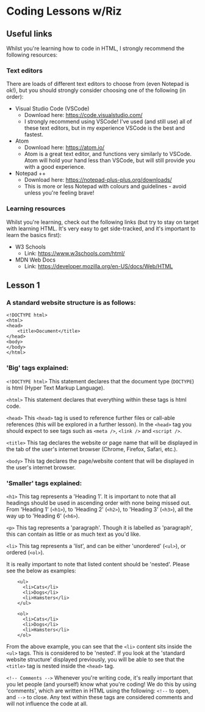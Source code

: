 # Coding Lessons w/Riz


## Useful links
Whilst you're learning how to code in HTML, I strongly recommend the following resources:

### Text editors

There are loads of different text editors to choose from (even Notepad is ok!), but you should strongly consider choosing one of the following (in order):

* Visual Studio Code (VSCode)
  - Download here: https://code.visualstudio.com/
  - I strongly recommend using VSCode! I've used (and still use) all of these text editors, but in my experience VSCode is the best and fastest.
* Atom
  - Download here: https://atom.io/
  - Atom is a great text editor, and functions very similarly to VSCode. Atom will hold your hand less than VSCode, but will still provide you with a good experience.
* Notepad ++
  - Download here: https://notepad-plus-plus.org/downloads/
  - This is more or less Notepad with colours and guidelines - avoid unless you're feeling brave!

### Learning resources

Whilst you're learning, check out the following links (but try to stay on target with learning HTML. It's very easy to get side-tracked, and it's important to learn the basics first):

* W3 Schools
  - Link: https://www.w3schools.com/html/
* MDN Web Docs
  - Link: https://developer.mozilla.org/en-US/docs/Web/HTML

## Lesson 1

### A standard website structure is as follows:
```
<!DOCTYPE html>
<html>
<head>
    <title>Document</title>
</head>
<body>
</body>
</html>
```
### 'Big' tags explained:

```<!DOCTYPE html>```
This statement declares that the document type (```DOCTYPE```) is html (Hyper Text Markup Language).

```<html>```
This statement declares that everything within these tags is html code.

```<head>```
This ```<head>``` tag is used to reference further files or call-able references (this will be explored in a further lesson). In the ```<head>``` tag you should expect to see tags such as ```<meta />```, ```<link />``` and ```<script />```.

```<title>```
This tag declares the website or page name that will be displayed in the tab of the user's internet browser (Chrome, Firefox, Safari, etc.).

```<body>```
This tag declares the page/website content that will be displayed in the user's internet browser.

### 'Smaller' tags explained:

```<h1>```
This tag represents a 'Heading 1'. It is important to note that all headings should be used in ascending order with none being missed out. From 'Heading 1' (```<h1>```), to 'Heading 2' (```<h2>```), to 'Heading 3' (```<h3>```), all the way up to 'Heading 6' (```<h6>```). 

```<p>```
This tag represents a 'paragraph'. Though it is labelled as 'paragraph', this can contain as little or as much text as you'd like.

```<li>```
This tag represents a 'list', and can be either 'unordered' (```<ul>```), or ordered (```<ol>```).

It is really important to note that listed content should be 'nested'. Please see the below as examples:

```
    <ul>
      <li>Cats</li>
      <li>Dogs</li>
      <li>Hamsters</li>
    </ul>
    
    <ol>
      <li>Cats</li>
      <li>Dogs</li>
      <li>Hamsters</li>
    </ol>
```
From the above example, you can see that the ```<li>``` content sits inside the ```<ul>``` tags. This is considered to be 'nested'. If you look at the 'standard website structure' displayed previously, you will be able to see that the ```<title>``` tag is nested inside the ```<head>``` tag.

```<!-- Comments -->```
Whenever you're writing code, it's really important that you let people (and yourself) know what you're coding! We do this by using 'comments', which are written in HTML using the following: ```<!--``` to open, and ```-->``` to close. Any text within these tags are considered comments and will not influence the code at all.
